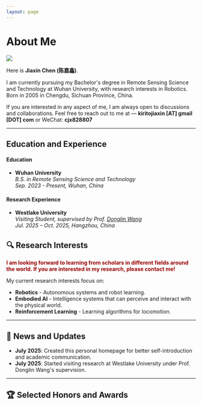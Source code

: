 ```yaml
---
layout: page
---
```


# About Me

<img src="https://PlutoKirito.github.io/chenjiaxin.jpg" class="floatpic">

Here is **Jiaxin Chen (陈嘉鑫)**. <br>

I am currently pursuing my Bachelor's degree in Remote Sensing Science and Technology at Wuhan University, with research interests in Robotics. Born in 2005 in Chengdu, Sichuan Province, China.

If you are interested in any aspect of me, I am always open to discussions and collaborations. Feel free to reach out to me at — **kiritojiaxin [AT] gmail [DOT] com** or WeChat: **cjx828807**

---
## Education and Experience

#### Education
- **Wuhan University**<br>*B.S. in Remote Sensing Science and Technology* <br>*Sep. 2023 - Present, Wuhan, China*<br>

#### Research Experience
- **Westlake University**<br>*Visiting Student, supervised by Prof. [Donglin Wang](https://milab.westlake.edu.cn/)*<br>*Jul. 2025 – Oct. 2025, Hangzhou, China*

## 🔍 Research Interests
**<font color="#990000">I am looking forward to learning from scholars in different fields around the world. If you are interested in my research, please contact me!</font>**

My current research interests focus on:
- **Robotics** - Autonomous systems and robot learning.
- **Embodied AI** - Intelligence systems that can perceive and interact with the physical world.
- **Reinforcement Learning** - Learning algorithms for locomotion.

---

## 📰 News and Updates

- **July 2025**: Created this personal homepage for better self-introduction and academic communication.
- **July 2025**: Started visiting research at Westlake University under Prof. Donglin Wang's supervision.


---

## 🏆 Selected Honors and Awards
<!-- - **Cambridge CSC Trust Scholarship** (2025) - £190,000 for tuition waiver and stipend
- **AAAI Outstanding Undergraduate Scholar** (2024) - Only 15 students selected globally  
- **KDD Undergraduate Scholar** (2024) - Only 21 students selected worldwide
- **Best Technology Award** - National Youth Science Innovation Project Competition (2023)
- **Finalist** - China International College Students' Innovation Competition (2024)
- **First Prize** - China Undergraduate Mathematical Contest in Modeling (2022)
- **Champion** - 100m Freestyle Swimming Competition, Fuzhou University (2022) -->


